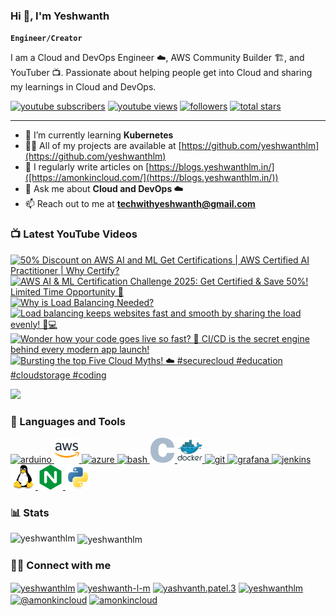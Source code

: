 ### Hi 👋, I'm Yeshwanth

**`Engineer/Creator`**

I am a Cloud and DevOps Engineer ☁️, AWS Community Builder 🏗️, and YouTuber 📺. Passionate about helping people get into Cloud and sharing my learnings in Cloud and DevOps.

   <p align="left">
      <a href="https://www.youtube.com/c/TechWithYeshwanth?sub_confirmation=1">
         <img alt="youtube subscribers" title="Subscribe to my YouTube channel" src="https://custom-icon-badges.demolab.com/youtube/channel/subscribers/UCwhERUcuzUCwr8x8mQ8zrcw?color=%23E05D44&label=SUBSCRIBE&logo=video&logoColor=white&style=for-the-badge&labelColor=CE4630"/></a> 
      <a href="https://www.youtube.com/c/TechWithYeshwanth">
         <img alt="youtube views" title="YouTube views" src="https://custom-icon-badges.demolab.com/youtube/channel/views/UCwhERUcuzUCwr8x8mQ8zrcw?color=%23E1AD0E&logo=eye&logoColor=white&style=for-the-badge&labelColor=C79600"/></a> 
      <a href="https://github.com/yeshwanthlm?tab=followers">
         <img alt="followers" title="Follow me on Github" src="https://custom-icon-badges.demolab.com/github/followers/yeshwanthlm?color=236ad3&labelColor=1155ba&style=for-the-badge&logo=person-add&label=Follow&logoColor=white"/></a>
      <a href="https://github.com/yeshwanthlm?tab=repositories&sort=stargazers">
         <img alt="total stars" title="Total stars on GitHub" src="https://custom-icon-badges.demolab.com/github/stars/yeshwanthlm?color=55960c&style=for-the-badge&labelColor=488207&logo=star"/></a>
   </p>

---

- 🌱 I’m currently learning **Kubernetes**
- 👨‍💻 All of my projects are available at [https://github.com/yeshwanthlm](https://github.com/yeshwanthlm)
- 📝 I regularly write articles on [https://blogs.yeshwanthlm.in/]([https://amonkincloud.com/](https://blogs.yeshwanthlm.in/))
- 💬 Ask me about **Cloud and DevOps ☁️**
- 📫 Reach out to me at **techwithyeshwanth@gmail.com**


### 📺 Latest YouTube Videos

<!-- BEGIN YOUTUBE-CARDS -->
[![50% Discount on AWS AI and ML Get Certifications | AWS Certified AI Practitioner | Why Certify?](https://ytcards.demolab.com/?id=8JIO_BzdhLg&title=50%25+Discount+on+AWS+AI+and+ML+Get+Certifications+%7C+AWS+Certified+AI+Practitioner+%7C+Why+Certify%3F&lang=en&timestamp=1758025817&background_color=%230d1117&title_color=%23ffffff&stats_color=%23dedede&max_title_lines=1&width=250&border_radius=5 "50% Discount on AWS AI and ML Get Certifications | AWS Certified AI Practitioner | Why Certify?")](https://www.youtube.com/watch?v=8JIO_BzdhLg)
[![AWS AI & ML Certification Challenge 2025: Get Certified & Save 50%! Limited Time Opportunity 🚀](https://ytcards.demolab.com/?id=_ISPY0dNVVY&title=AWS+AI+%26+ML+Certification+Challenge+2025%3A+Get+Certified+%26+Save+50%25%21+Limited+Time+Opportunity+%F0%9F%9A%80&lang=en&timestamp=1757939449&background_color=%230d1117&title_color=%23ffffff&stats_color=%23dedede&max_title_lines=1&width=250&border_radius=5 "AWS AI & ML Certification Challenge 2025: Get Certified & Save 50%! Limited Time Opportunity 🚀")](https://www.youtube.com/shorts/_ISPY0dNVVY)
[![Why is Load Balancing Needed?](https://ytcards.demolab.com/?id=quEeD3_EFRM&title=Why+is+Load+Balancing+Needed%3F&lang=en&timestamp=1757680278&background_color=%230d1117&title_color=%23ffffff&stats_color=%23dedede&max_title_lines=1&width=250&border_radius=5 "Why is Load Balancing Needed?")](https://www.youtube.com/shorts/quEeD3_EFRM)
[![Load balancing keeps websites fast and smooth by sharing the load evenly! 🚦💻](https://ytcards.demolab.com/?id=aW-mMlk0cfE&title=Load+balancing+keeps+websites+fast+and+smooth+by+sharing+the+load+evenly%21+%F0%9F%9A%A6%F0%9F%92%BB&lang=en&timestamp=1757593802&background_color=%230d1117&title_color=%23ffffff&stats_color=%23dedede&max_title_lines=1&width=250&border_radius=5 "Load balancing keeps websites fast and smooth by sharing the load evenly! 🚦💻")](https://www.youtube.com/shorts/aW-mMlk0cfE)
[![Wonder how your code goes live so fast? 🚀 CI/CD is the secret engine behind every modern app launch!](https://ytcards.demolab.com/?id=OkQNA6JYSEU&title=Wonder+how+your+code+goes+live+so+fast%3F+%F0%9F%9A%80+CI%2FCD+is+the+secret+engine+behind+every+modern+app+launch%21&lang=en&timestamp=1757507434&background_color=%230d1117&title_color=%23ffffff&stats_color=%23dedede&max_title_lines=1&width=250&border_radius=5 "Wonder how your code goes live so fast? 🚀 CI/CD is the secret engine behind every modern app launch!")](https://www.youtube.com/shorts/OkQNA6JYSEU)
[![Bursting the top Five Cloud Myths! ☁️  #securecloud #education #cloudstorage #coding](https://ytcards.demolab.com/?id=KDg5jIMsvtE&title=Bursting+the+top+Five+Cloud+Myths%21+%E2%98%81%EF%B8%8F++%23securecloud+%23education+%23cloudstorage+%23coding&lang=en&timestamp=1757334627&background_color=%230d1117&title_color=%23ffffff&stats_color=%23dedede&max_title_lines=1&width=250&border_radius=5 "Bursting the top Five Cloud Myths! ☁️  #securecloud #education #cloudstorage #coding")](https://www.youtube.com/shorts/KDg5jIMsvtE)
<!-- END YOUTUBE-CARDS -->

[<img src="https://custom-icon-badges.demolab.com/badge/-Subscribe%20For%20More-red?style=for-the-badge&logo=video&logoColor=white"/>](https://www.youtube.com/c/amonkincloud?sub_confirmation=1)

### 🧰 Languages and Tools

<p align="left"> <a href="https://www.arduino.cc/" target="_blank" rel="noreferrer"> <img src="https://cdn.worldvectorlogo.com/logos/arduino-1.svg" alt="arduino" width="40" height="40"/> </a> <a href="https://aws.amazon.com" target="_blank" rel="noreferrer"> <img src="https://raw.githubusercontent.com/devicons/devicon/master/icons/amazonwebservices/amazonwebservices-original-wordmark.svg" alt="aws" width="40" height="40"/> </a> <a href="https://azure.microsoft.com/en-in/" target="_blank" rel="noreferrer"> <img src="https://www.vectorlogo.zone/logos/microsoft_azure/microsoft_azure-icon.svg" alt="azure" width="40" height="40"/> </a> <a href="https://www.gnu.org/software/bash/" target="_blank" rel="noreferrer"> <img src="https://www.vectorlogo.zone/logos/gnu_bash/gnu_bash-icon.svg" alt="bash" width="40" height="40"/> </a> <a href="https://www.cprogramming.com/" target="_blank" rel="noreferrer"> <img src="https://raw.githubusercontent.com/devicons/devicon/master/icons/c/c-original.svg" alt="c" width="40" height="40"/> </a> <a href="https://www.docker.com/" target="_blank" rel="noreferrer"> <img src="https://raw.githubusercontent.com/devicons/devicon/master/icons/docker/docker-original-wordmark.svg" alt="docker" width="40" height="40"/> </a> <a href="https://git-scm.com/" target="_blank" rel="noreferrer"> <img src="https://www.vectorlogo.zone/logos/git-scm/git-scm-icon.svg" alt="git" width="40" height="40"/> </a> <a href="https://grafana.com" target="_blank" rel="noreferrer"> <img src="https://www.vectorlogo.zone/logos/grafana/grafana-icon.svg" alt="grafana" width="40" height="40"/> </a> <a href="https://www.jenkins.io" target="_blank" rel="noreferrer"> <img src="https://www.vectorlogo.zone/logos/jenkins/jenkins-icon.svg" alt="jenkins" width="40" height="40"/> </a> <a href="https://www.linux.org/" target="_blank" rel="noreferrer"> <img src="https://raw.githubusercontent.com/devicons/devicon/master/icons/linux/linux-original.svg" alt="linux" width="40" height="40"/> </a> <a href="https://www.nginx.com" target="_blank" rel="noreferrer"> <img src="https://raw.githubusercontent.com/devicons/devicon/master/icons/nginx/nginx-original.svg" alt="nginx" width="40" height="40"/> </a> <a href="https://www.python.org" target="_blank" rel="noreferrer"> <img src="https://raw.githubusercontent.com/devicons/devicon/master/icons/python/python-original.svg" alt="python" width="40" height="40"/> </a> </p>

### 📊 Stats
<p><img align="left" src="https://github-readme-stats.vercel.app/api/top-langs?username=yeshwanthlm&show_icons=true&locale=en&layout=compact" alt="yeshwanthlm" /></p>

<p>&nbsp;<img align="center" src="https://github-readme-stats.vercel.app/api?username=yeshwanthlm&show_icons=true&locale=en" alt="yeshwanthlm" /></p>

### 🏄‍♂️ Connect with me
   <p align="left">
   <a href="https://dev.to/yeshwanthlm" target="blank"><img align="center" src="https://raw.githubusercontent.com/rahuldkjain/github-profile-readme-generator/master/src/images/icons/Social/devto.svg" alt="yeshwanthlm" height="30" width="40" /></a>
   <a href="https://linkedin.com/in/yeshwanth-l-m" target="blank"><img align="center" src="https://raw.githubusercontent.com/rahuldkjain/github-profile-readme-generator/master/src/images/icons/Social/linked-in-alt.svg" alt="yeshwanth-l-m" height="30" width="40" /></a>
   <a href="https://fb.com/yashvanth.patel.3" target="blank"><img align="center" src="https://raw.githubusercontent.com/rahuldkjain/github-profile-readme-generator/master/src/images/icons/Social/facebook.svg" alt="yashvanth.patel.3" height="30" width="40" /></a>
   <a href="https://instagram.com/yeshwanthlm" target="blank"><img align="center" src="https://raw.githubusercontent.com/rahuldkjain/github-profile-readme-generator/master/src/images/icons/Social/instagram.svg" alt="yeshwanthlm" height="30" width="40" /></a>
   <a href="https://hashnode.com/@amonkincloud" target="blank"><img align="center" src="https://raw.githubusercontent.com/rahuldkjain/github-profile-readme-generator/master/src/images/icons/Social/hashnode.svg" alt="@amonkincloud" height="30" width="40" /></a>
   <a href="https://www.youtube.com/c/amonkincloud" target="blank"><img align="center" src="https://raw.githubusercontent.com/rahuldkjain/github-profile-readme-generator/master/src/images/icons/Social/youtube.svg" alt="amonkincloud" height="30" width="40" /></a>
   </p>
